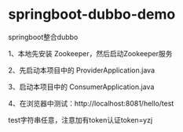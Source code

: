# springboot-dubbo-demo
springboot整合dubbo

1、本地先安装 Zookeeper，然后启动Zookeeper服务

2、先启动本项目中的 ProviderApplication.java 

3、启动本项目中的 ConsumerApplication.java

4、在浏览器中测试：http://localhost:8081/hello/test
  
  test字符串任意，注意加有token认证token=yzj
